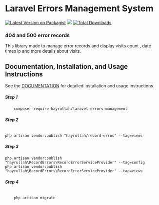 # Laravel Errors Management System 


[![Latest Version on Packagist](https://img.shields.io/packagist/v/hayrullah/laravel-errors-management.svg?style=flat-square)](https://packagist.org/packages/hayrullah/laravel-errors-management)
![](https://github.com/hayrullah/laravel-errors-management/workflows/Run%20Tests/badge.svg?branch=master)
[![Total Downloads](https://img.shields.io/packagist/dt/hayrullah/laravel-errors-management.svg?style=flat-square)](https://packagist.org/packages/hayrullah/laravel-errors-management)

### 404 and 500 error records  

<article>
This library made to manage error records and display visits count , date times
ip and  more details about visits.
</article>


## Documentation, Installation, and Usage Instructions

See the [DOCUMENTATION](https://packagest.org/laravel-errors-management/) for detailed installation and usage instructions.

##### Step 1 
```
    composer require hayrullah/laravel-errors-management
 ```

##### Step 2
 ```   
 
 php artisan vendor:publish "hayrullah/record-erros" --tag=views 
 ```

##### Step 3
 ```   
 php artisan vendor:publish "hayrullah\RecordErrors\RecordErrorServiceProvider" --tag=config 
 php artisan vendor:publish "hayrullah\RecordErrors\RecordErrorServiceProvider" --tag=views 
 ```


##### Step 4

<code>
    php artisan migrate
</code>   


 
